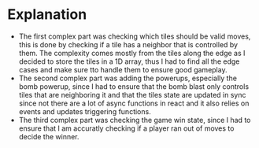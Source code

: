 # Explanation

- The first complex part was checking which tiles should be valid moves, this is done by checking if a tile has a neighbor that is controlled by them. The complexity comes mostly from the tiles along the edge as I decided to store the tiles in a 1D array, thus I had to find all the edge cases and make sure tto handle them to ensure good gameplay.
- The second complex part was adding the powerups, especially the bomb powerup, since I had to ensure that the bomb blast only controls tiles that are neighboring it and that the tiles state are updated in sync since not there are a lot of async functions in react and it also relies on events and updates triggering functions.
- The third complex part was checking the game win state, since I had to ensure that I am accuratly checking if a player ran out of moves to decide the winner.
